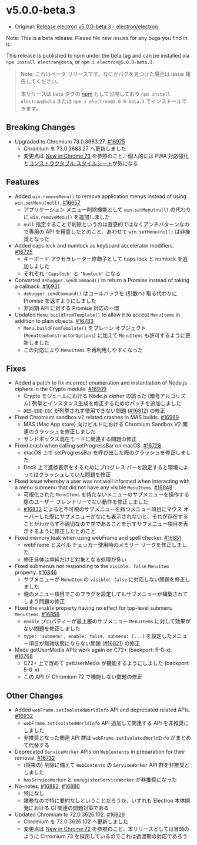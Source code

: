 # v5.0.0-beta.3

* Original: [Release electron v5.0.0-beta.3 - electron/electron](https://github.com/electron/electron/releases/tag/v5.0.0-beta.3)

Note: This is a beta release. Please file new issues for any bugs you find in it.

This release is published to npm under the beta tag and can be installed via `npm install electron@beta`, or `npm i electron@5.0.0-beta.3`.

> Note: これはベータ リリースです。なにかバグを見つけた場合は issue 報告してください。
>
> 本リリースは `beta` タグの [npm](https://www.npmjs.com/package/electron) として公開しており `npm install electron@beta` または `npm i electron@5.0.0-beta.3` でインストールできます。

## Breaking Changes

* Upgraded to Chromium 73.0.3683.27. [#16975](https://github.com/electron/electron/pull/16975)
  * Chromium を 73.0.3683.27 へ更新しました
  * 変更点は [New in Chrome 73](https://developers.google.com/web/updates/2019/03/nic73) を参照のこと、個人的には PWA 対応強化と[コンストラクタブル スタイルシート](https://developers-jp.googleblog.com/2019/03/chrome-73-passive-mouse.html)が気になる

## Features

* Added `win.removeMenu()` to remove application menus instead of using `win.setMenu(null)`. [#16657](https://github.com/electron/electron/pull/16657)
  * アプリケーション メニュー削除機能として `win.setMenu(null)` の代わりに `win.removeMenu()` を追加しました
  * `null` 指定することで削除というのは直感的ではなくアンチパターンなので専用の API を用意したとのこと、あわせて `win.setMenu(null)` は非推奨となった
* Added caps lock and numlock as keyboard accelerator modifiers. [#16725](https://github.com/electron/electron/pull/16725)
  * キーボード アクセラレーター修飾子として caps lock と numlock を追加しました
  * それぞれ `'Capslock'` と `'Numlock'` になる
* Converted `debugger.sendCommand()` to return a Promise instead of taking a callback. [#16931](https://github.com/electron/electron/pull/16931)
  * `debugger.sendCommand()` はコールバックを (引数へ) 取る代わりに Promise を返すようにしました
  * 非同期 API に対する Promise 対応の一環
* Updated `Menu.buildFromTemplate()` to allow it to accept `MenuItems` in addition to plain objects. [#16783](https://github.com/electron/electron/pull/16783)
  * `Menu.buildFromTemplate()` をプレーン オブジェクト (`MenuItemConstructorOptions`) に加えて `MenuItems` も許可するように更新しました
  * この対応により `MenuItems` を再利用しやすくなった

## Fixes

* Added a patch to fix incorrect enumeration and instantiation of Node.js ciphers in the Crypto module. [#16909](https://github.com/electron/electron/pull/16909)
  * Crypto モジュールにおける Node.js cipher の誤った (暗号アルゴリズム) 列挙とインスタンス生成を修正するためのパッチを追加しました
  * `DES-EDE-CBC` が列挙されず使用できない問題 ([#16812](https://github.com/electron/electron/issues/16812)) の修正
* Fixed Chromium sandbox v2 related crashes in MAS builds. [#16969](https://github.com/electron/electron/pull/16969)
  * MAS (Mac App store) 向けビルドにおける Chromium Sandbox V2 関連のクラッシュを修正しました
  * サンドボックス混在モードに関連する問題の修正
* Fixed crash when calling setProgressBar on macOS. [#16728](https://github.com/electron/electron/pull/16728)
  * macOS 上で setProgressBar を呼び出した際のクラッシュを修正しました
  * Dock 上で進捗表示をするためにプログレス バーを設定すると環境によってはクラッシュしていた問題を修正
* Fixed issue whereby a user was not well informed when interacting with a menu submenu that did not have any visible `MenuItems`. [#16848](https://github.com/electron/electron/pull/16848)
  * 可視化された `MenuItems` を持たないメニューのサブメニューを操作する際のユーザー フレンドリーでない動作を修正しました
  * [#16832](https://github.com/electron/electron/pull/16832) によると不可視のサブメニューを持つメニュー項目にマウス オーバーした際にサブメニューがなにも表示されないと、それが存在することがわからず不親切なので空であることを示すサブメニュー項目を表示するように修正したとのこと
* Fixed memory leak when using webFrame and spell checker. [#16851](https://github.com/electron/electron/pull/16851)
  * webFrame とスペル チェッカー使用時のメモリー リークを修正しました
  * 修正自体は単純だけど対象となる処理が多い
* Fixed submenus not responding to the `visible: false` `MenuItem` property. [#16846](https://github.com/electron/electron/pull/16846)
  * サブメニューが `MenuItem` の `visible: false` に対応しない問題を修正しました
  * 親のメニュー項目でこのフラグを設定してもサブメニューが構築されてしまう問題の修正
* Fixed the `enable` property having no effect for top-level submenu `MenuItems`. [#16858](https://github.com/electron/electron/pull/16858)
  * `enable` プロパティーが最上層のサブメニュー `MenuItems` に対して効果がない問題を修正しました
  * `type: 'submenu', enable: false, submenu: [...]` を設定したメニュー項目が無効状態にならない問題 ([#16821](https://github.com/electron/electron/issues/16821)) の修正
* Made getUserMedia APIs work again on C72+ (backport: 5-0-x). [#16768](https://github.com/electron/electron/pull/16768)
  * C72+ 上で改めて getUserMedia が機能するようにしました (backport: 5-0-x)
  * この API が Chromium 72 で機能しない問題の修正

## Other Changes

* Added `webFrame.setIsolatedWorldInfo` API and deprecated related APIs. [#16932](https://github.com/electron/electron/pull/16932)
  * `webFrame.setIsolatedWorldInfo` API 追加して関連する API を非推奨にしました
  * 非推奨となった関連 API 群は `webFrame.setIsolatedWorldInfo` がまとめて代替する
* Deprecated `ServiceWorker` APIs on `WebContents` in preparation for their removal. [#16732](https://github.com/electron/electron/pull/16732)
  * (将来の) 削除に備えて `WebContents` の `ServiceWorker` API 群を非推奨としました
  * `hasServiceWorker` と `unregisterServiceWorker` が非推奨になった
* No-notes. [#16882](https://github.com/electron/electron/pull/16882), [#16886](https://github.com/electron/electron/pull/16886)
  * 特になし
  * 雑務なので特に要約なしということだろうか、いずれも Electron 本体開発における CI 関連の問題対策である
* Updated Chromium to 72.0.3626.102. [#16829](https://github.com/electron/electron/pull/16829)
  * Chromium を 72.0.3626.102 へ更新しました
  * 変更点は [New in Chrome 72](https://developers.google.com/web/updates/2019/01/nic72) を参照のこと、本リリースとしては冒頭のように Chromium 73 を採用しているのでこれは過渡期の対応であろう
